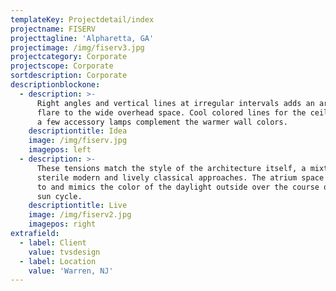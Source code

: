 ```yaml
---
templateKey: Projectdetail/index
projectname: FISERV
projecttagline: 'Alpharetta, GA'
projectimage: /img/fiserv3.jpg
projectcategory: Corporate
projectscope: Corporate
sortdescription: Corporate
descriptionblockone:
  - description: >-
      Right angles and vertical lines at irregular intervals adds an artistic
      flare to the wide overhead space. Cool colored lines for the ceilings with
      a few accessory lamps complement the warmer wall colors.
    descriptiontitle: Idea
    image: /img/fiserv.jpg
    imagepos: left
  - description: >-
      These tensions match the style of the architecture itself, a mixture of
      sterile modern and lively classical approaches. The atrium space adjusts
      to and mimics the color of the daylight outside over the course of each
      sun cycle.
    descriptiontitle: Live
    image: /img/fiserv2.jpg
    imagepos: right
extrafield:
  - label: Client
    value: tvsdesign
  - label: Location
    value: 'Warren, NJ'
---
```


